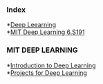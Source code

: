 ### Index

*[Deep Leearning](https://www.coursera.org/specializations/deep-learning)<br>
*[MIT Deep Learning 6.S191](http://introtodeeplearning.com)

### MIT DEEP LEARNING

*[Introduction to Deep Learning](https://youtu.be/njKP3FqW3Sk)<br>
*[Projects for Deep Learning](https://github.com/aamini/introtodeeplearning)
